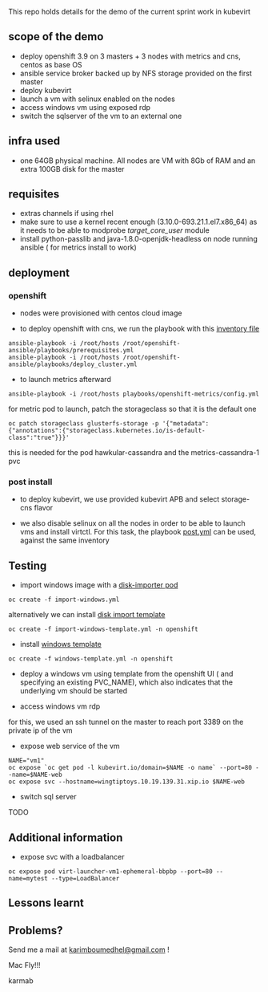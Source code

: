 This repo holds details for the demo of the current sprint work in kubevirt

## scope of the demo

- deploy openshift 3.9 on 3 masters + 3 nodes with metrics and cns, centos as base OS
- ansible service broker backed up by NFS storage provided on the first master
- deploy kubevirt
- launch a vm with selinux enabled on the nodes
- access windows vm using exposed rdp
- switch the sqlserver of the vm to an external one

## infra used

- one 64GB physical machine. All nodes are VM with 8Gb of RAM and an extra 100GB disk for the master

## requisites

- extras channels if using rhel
- make sure to use a kernel recent enough (3.10.0-693.21.1.el7.x86_64) as it needs to be able to modprobe *target_core_user* module
- install python-passlib and java-1.8.0-openjdk-headless on node running ansible ( for metrics install to work)

## deployment

### openshift

- nodes were provisioned with centos cloud image

- to deploy openshift with cns, we run the playbook with this [inventory file](hosts)

```
ansible-playbook -i /root/hosts /root/openshift-ansible/playbooks/prerequisites.yml
ansible-playbook -i /root/hosts /root/openshift-ansible/playbooks/deploy_cluster.yml
```

- to launch metrics afterward

```
ansible-playbook -i /root/hosts playbooks/openshift-metrics/config.yml
```

for metric pod to launch, patch the storageclass so that it is the default one

```
oc patch storageclass glusterfs-storage -p '{"metadata": {"annotations":{"storageclass.kubernetes.io/is-default-class":"true"}}}'
```

this is needed for the pod hawkular-cassandra and the metrics-cassandra-1 pvc

### post install 

- to deploy kubevirt, we use provided kubevirt APB and select storage-cns flavor

- we also disable selinux on all the nodes in order to be able to launch vms and install virtctl. For this task, the playbook [post.yml](post.yml) can be used, against the same inventory

## Testing

- import windows image with a [disk-importer pod](import-windows.yml)

```
oc create -f import-windows.yml
```

alternatively we can install [disk import template](import-windows-template.yml)

```
oc create -f import-windows-template.yml -n openshift
```

- install [windows template](windows-template.yml)

```
oc create -f windows-template.yml -n openshift
```

- deploy a windows vm using template from the openshift UI ( and specifying an existing PVC_NAME), which also indicates that the underlying vm should be started

- access windows vm rdp
 
for this, we used an ssh tunnel on the master to reach port 3389 on the private ip of the vm
 
- expose web service of the vm 

```
NAME="vm1"
oc expose `oc get pod -l kubevirt.io/domain=$NAME -o name` --port=80 --name=$NAME-web
oc expose svc --hostname=wingtiptoys.10.19.139.31.xip.io $NAME-web
```

- switch sql server

 TODO


## Additional information

- expose svc with a loadbalancer

```
oc expose pod virt-launcher-vm1-ephemeral-bbpbp --port=80 --name=mytest --type=LoadBalancer
```

## Lessons learnt

## Problems?

Send me a mail at [karimboumedhel@gmail.com](mailto:karimboumedhel@gmail.com) !

Mac Fly!!!

karmab
